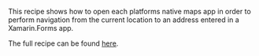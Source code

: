 This recipe shows how to open each platforms native maps app in order to perform navigation from the current location to an address entered in a Xamarin.Forms app.

The full recipe can be found [here](http://developer.xamarin.com/recipes/cross-platform/xamarin-forms/controls/maps/map-navigation/).

